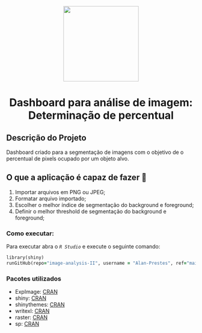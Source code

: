 <p align="center"> <img src="https://user-images.githubusercontent.com/87569077/236585012-9f31c629-35f3-40c3-99de-541efcb9db63.jpg" width="200">
<h1 align="center"> Dashboard para análise de imagem: Determinação de percentual </h5>

## Descrição do Projeto
Dashboard criado para a segmentação de imagens com o objetivo de o percentual de pixels ocupado por um objeto alvo.

## O que a aplicação é capaz de fazer :checkered_flag:
1. Importar arquivos em PNG ou JPEG;
2. Formatar arquivo importado;
3. Escolher o melhor índice de segmentação do background e foreground;
4. Definir o melhor threshold de segmentação do background e foreground;

### Como executar:
Para executar abra o _`R Studio`_ e execute o seguinte comando:
```ruby
library(shiny)
runGitHub(repo="image-analysis-II", username = "Alan-Prestes", ref="main")
```


### Pacotes utilizados
* ExpImage: [CRAN](https://cran.r-project.org/web/packages/ExpImage/ExpImage.pdf)
* shiny: [CRAN](https://cran.r-project.org/package=shiny)
* shinythemes: [CRAN](https://cran.r-project.org/package=shinythemes)
* writexl: [CRAN](https://cran.r-project.org/package=writexl)
* raster: [CRAN](https://cran.r-project.org/package=raster)
* sp: [CRAN](https://cran.r-project.org/package=sp)
